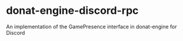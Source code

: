 # donat-engine-discord-rpc
An implementation of the GamePresence interface in donat-engine for Discord
